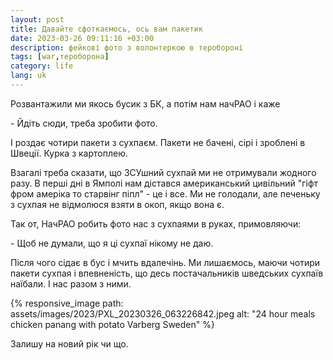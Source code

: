 ```yaml
---
layout: post
title: Давайте сфоткаємось, ось вам пакетик
date: 2023-03-26 09:11:16 +03:00
description: фейкові фото з волонтеркою в теробороні
tags: [war,тероборона]
category: life
lang: uk
---
```


Розвантажили ми якось бусик з БК, а потім нам начРАО і каже

\- Йдіть сюди, треба зробити фото. 

І роздає чотири пакети з сухпаєм. 
Пакети не бачені, сірі і зроблені в Швеції.
Курка з картоплею.

Взагалі треба сказати, що ЗСУшний сухпай ми не отримували жодного разу. 
В перші дні в Ямполі нам дістався американський цивільний "гіфт фром амеріка то старвінг піпл" - це і все.
Ми не голодали, але печеньку з сухпая не відмолюся взяти в окоп, якщо вона є.

Так от, НачРАО робить фото нас з сухпаями в руках, примовляючи:

\- Щоб не думали, що я ці сухпаї нікому не даю.

Після чого сідає в бус і мчить вдалечінь.
Ми лишаємось, маючи чотири пакети сухпая і впевненість, що десь постачальників шведських сухпаїв наїбали. 
І нас разом з ними.


{% responsive_image path: assets/images/2023/PXL_20230326_063226842.jpeg alt: "24 hour meals chicken panang with potato Varberg Sweden" %}

Залишу на новий рік чи що. 
